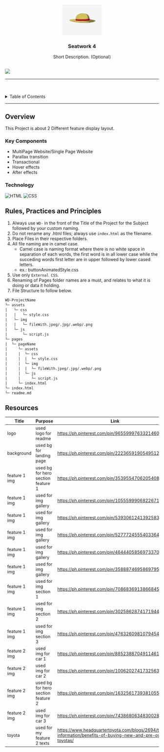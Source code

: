 <a name="readme-top">

<br/>

<br />
<div align="center">
  <a href="https://github.com/Joshish01/">
  <!-- TODO: If you want to add logo or banner you can add it here -->
    <img src="./assets/img/logo1.jpg" alt="logo" width="130" height="100">
  </a>
<!-- TODO: Change Title to the name of the title of your Project -->
  <h3 align="center">Seatwork 4</h3>
</div>
<!-- TODO: Make a short description -->
<div align="center">
  Short Description. (Optional)
</div>

<br />

<!-- TODO: Change the zyx-0314 into your github username  -->
<!-- TODO: Change the WD-Template-Project into the same name of your folder -->
![](https://visit-counter.vercel.app/counter.png?page==Joshish01/WD-Features)

---

<br />
<br />

<!-- TODO: If you want to add more layers for your readme -->
<details>
  <summary>Table of Contents</summary>
  <ol>
    <li>
      <a href="#overview">Overview</a>
      <ol>
        <li>
          <a href="#key-components">Key Components</a>
        </li>
        <li>
          <a href="#technology">Technology</a>
        </li>
      </ol>
    </li>
    <li>
      <a href="#rule,-practices-and-principles">Rules, Practices and Principles</a>
    </li>
    <li>
      <a href="#resources">Resources</a>
    </li>
  </ol>
</details>

---

## Overview

<!-- TODO: To be changed -->
<!-- The following are just sample -->
This Project is about 2 Different feature display layout.

### Key Components
<!-- TODO: List of Key Components -->
<!-- The following are just sample -->
- MultiPage Website/Single Page Website
- Parallax transition
- Transactional
- Hover effects
- After effects

### Technology
<!-- TODO: List of Technology Used -->
![HTML](https://img.shields.io/badge/HTML-E34F26?style=for-the-badge&logo=html5&logoColor=white)
![CSS](https://img.shields.io/badge/CSS-1572B6?style=for-the-badge&logo=css3&logoColor=white)

## Rules, Practices and Principles
1. Always use `WD-` in the front of the Title of the Project for the Subject followed by your custom naming.
2. Do not rename any .html files; always use `index.html` as the filename.
3. Place Files in their respective folders.
4. All file naming are in camel case.
   - Camel case is naming format where there is no white space in separation of each words, the first word is in all lower case while the succeding words first letter are in upper followed by lower cased letters.
   - ex.: buttonAnimatedStyle.css
5. Use only `External CSS`.
6. Renaming of Pages folder names are a must, and relates to what it is doing or data it holding.
7. File Structure to follow below.

```
WD-ProjectName
└─ assets
|   └─ css
|   |   └─ style.css
|   └─ img
|   |   └─ fileWith.jpeg/.jpg/.webp/.png
|   └─ js
|       └─ script.js
└─ pages
|  └─ pageName
|     └─ assets
|     |  └─ css
|     |  |  └─ style.css
|     |  └─ img
|     |  |  └─ fileWith.jpeg/.jpg/.webp/.png
|     |  └─ js
|     |     └─ script.js
|     └─ index.html
└─ index.html
└─ readme.md
```

## Resources

<!-- TODO: Add References -->
| Title | Purpose | Link |
|-|-|-|
| logo | used logo for readme | https://ph.pinterest.com/pin/965599976332146070/ |
| background | used bg for landing page | https://ph.pinterest.com/pin/22236591905495121/
| feature 1 img | used bg for hero section feature 1 | https://ph.pinterest.com/pin/35395547062054085/
| feature 1 img | used for img gallery | https://ph.pinterest.com/pin/1055599906822671/
| feature 1 img | used for img gallery | https://ph.pinterest.com/pin/539306124139258336/
| feature 1 img | used for img gallery | https://ph.pinterest.com/pin/5277724555403364/
| feature 1 img | used for img gallery | https://ph.pinterest.com/pin/4644405856973370/
| feature 1 img | used for img gallery | https://ph.pinterest.com/pin/3588874695869795/
| feature 1 img | used for img section 1 | https://ph.pinterest.com/pin/708683691386684518/
| feature 1 img | used for img section 2 | https://ph.pinterest.com/pin/30258628741719444/
| feature 1 img | used for img section 3 | https://ph.pinterest.com/pin/476326098107945458/
| feature 2 img | used img for car 1 | https://ph.pinterest.com/pin/885238870491146177/
| feature 2 img | used img for car 2 | https://ph.pinterest.com/pin/1006202741732563867/
| feature 2 img | used bg for hero section feature 2 | https://ph.pinterest.com/pin/16325617393810559/
| feature 2 img | used img for car 3 | https://ph.pinterest.com/pin/743868063483002801/
| toyota | used for my feature 2 texts | https://www.headquartertoyota.com/blogs/2694/toyota-information/benefits-of-buying-new-and-pre-owned-toyotas/


